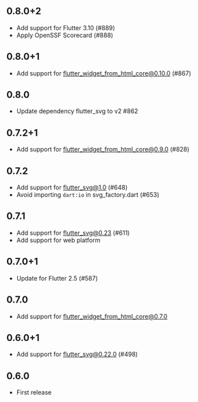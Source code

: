 ## 0.8.0+2

- Add support for Flutter 3.10 (#889)
- Apply OpenSSF Scorecard (#888)

## 0.8.0+1

- Add support for flutter_widget_from_html_core@0.10.0 (#867)

## 0.8.0

- Update dependency flutter_svg to v2 #862

## 0.7.2+1

- Add support for flutter_widget_from_html_core@0.9.0 (#828)

## 0.7.2

- Add support for flutter_svg@1.0 (#648)
- Avoid importing `dart:io` in svg_factory.dart (#653)

## 0.7.1

- Add support for flutter_svg@0.23 (#611)
- Add support for web platform

## 0.7.0+1

- Update for Flutter 2.5 (#587)

## 0.7.0

- Add support for flutter_widget_from_html_core@0.7.0

## 0.6.0+1

- Add support for flutter_svg@0.22.0 (#498)

## 0.6.0

- First release
